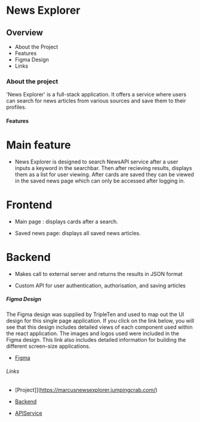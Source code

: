 # News Explorer

## Overview

- About the Project
- Features
- Figma Design
- Links

### About the project

'News Explorer' is a full-stack application. It offers a service where users can search for news articles from various sources and save them to their profiles.

#### Features

# Main feature

- News Explorer is designed to search NewsAPI service after a user inputs a keyword in the searchbar. Then after recieving results, displays them as a list for user viewing. After cards are saved they can be viewed in the saved news page which can only be accessed after logging in.

# Frontend

- Main page : displays cards after a search.

- Saved news page: displays all saved news articles.

# Backend

- Makes call to external server and returns the results in JSON format

- Custom API for user authentication, authorisation, and saving articles

##### Figma Design

The Figma design was supplied by TripleTen and used to map out the UI design for this single page application. If you click on the link below, you will see that this design includes detailed views of each component used within the react application. The images and logos used were included in the Figma design. This link also includes detailed information for building the different screen-size applications.

- [Figma](https://www.figma.com/design/3ottwMEhlBt95Dbn8dw1NH/Your-Final-Project?node-id=0-1&t=z8j27tKTsxBN0Ut2-0)

###### Links

- [Project]](https://marcusnewsexplorer.jumpingcrab.com/)

- [Backend](https://github.com/Darkusmaley/news-explorer-backend)

- [APIService](https://newsapi.org/)
